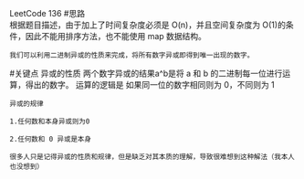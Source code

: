 LeetCode 136
#思路  
    根据题目描述，由于加上了时间复杂度必须是 O(n)，并且空间复杂度为 O(1)的条件，因此不能用排序方法，也不能使用 map 数据结构。
    
    我们可以利用二进制异或的性质来完成，将所有数字异或即得到唯一出现的数字。

#关键点
    异或的性质 两个数字异或的结果a^b是将 a 和 b 的二进制每一位进行运算，得出的数字。 运算的逻辑是 如果同一位的数字相同则为 0，不同则为 1
    
    异或的规律
    
    1.任何数和本身异或则为0
    
    2.任何数和 0 异或是本身
    
    很多人只是记得异或的性质和规律，但是缺乏对其本质的理解，导致很难想到这种解法（我本人也没想到）